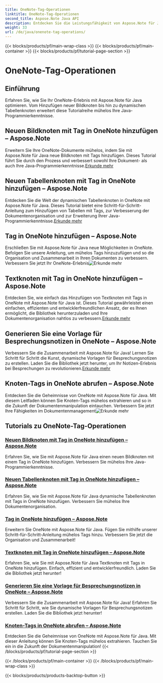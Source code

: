 ```yaml
---
title: OneNote-Tag-Operationen
linktitle: OneNote-Tag-Operationen
second_title: Aspose.Note Java API
description: Entdecken Sie die Leistungsfähigkeit von Aspose.Note für Java. Verbessern Sie Ihr OneNote-Erlebnis mit Schritt-für-Schritt-Anleitungen zu Tag-Vorgängen, dem Hinzufügen von Bildern, Tabellen, Textknoten und mehr.
weight: 33
url: /de/java/onenote-tag-operations/
---
```


{{< blocks/products/pf/main-wrap-class >}}
{{< blocks/products/pf/main-container >}}
{{< blocks/products/pf/tutorial-page-section >}}

# OneNote-Tag-Operationen

## Einführung

Erfahren Sie, wie Sie Ihr OneNote-Erlebnis mit Aspose.Note für Java optimieren. Vom Hinzufügen neuer Bildknoten bis hin zu dynamischen Tabellenknoten erweitert diese Tutorialreihe mühelos Ihre Java-Programmierkenntnisse.

## Neuen Bildknoten mit Tag in OneNote hinzufügen – Aspose.Note

 Erweitern Sie Ihre OneNote-Dokumente mühelos, indem Sie mit Aspose.Note für Java neue Bildknoten mit Tags hinzufügen. Dieses Tutorial führt Sie durch den Prozess und verbessert sowohl Ihre Dokument- als auch Ihre Java-Programmierkenntnisse.[Erkunde mehr](./add-new-image-node-with-tag/)

## Neuen Tabellenknoten mit Tag in OneNote hinzufügen – Aspose.Note

 Entdecken Sie die Welt der dynamischen Tabellenknoten in OneNote mit Aspose.Note für Java. Dieses Tutorial bietet eine Schritt-für-Schritt-Anleitung zum Hinzufügen von Tabellen mit Tags, zur Verbesserung der Dokumentenorganisation und zur Erweiterung Ihrer Java-Programmierkenntnisse.[Erkunde mehr](./add-new-table-node-with-tag/)

## Tag in OneNote hinzufügen – Aspose.Note

 Erschließen Sie mit Aspose.Note für Java neue Möglichkeiten in OneNote. Befolgen Sie unsere Anleitung, um mühelos Tags hinzuzufügen und so die Organisation und Zusammenarbeit in Ihren Dokumenten zu verbessern. Verbessern Sie jetzt Ihr OneNote-Erlebnis![Erkunde mehr](./add-tag/)

## Textknoten mit Tag in OneNote hinzufügen – Aspose.Note

 Entdecken Sie, wie einfach das Hinzufügen von Textknoten mit Tags in OneNote mit Aspose.Note für Java ist. Dieses Tutorial gewährleistet einen einfachen, effizienten und entwicklerfreundlichen Ansatz, der es Ihnen ermöglicht, die Bibliothek herunterzuladen und Ihre Dokumentenorganisation nahtlos zu verbessern.[Erkunde mehr](./add-text-node-with-tag/)

## Generieren Sie eine Vorlage für Besprechungsnotizen in OneNote – Aspose.Note

Verbessern Sie die Zusammenarbeit mit Aspose.Note für Java! Lernen Sie Schritt für Schritt die Kunst, dynamische Vorlagen für Besprechungsnotizen zu erstellen. Laden Sie die Bibliothek jetzt herunter, um Ihr Notizen-Erlebnis bei Besprechungen zu revolutionieren.[Erkunde mehr](./generate-template-for-meeting-notes/)

## Knoten-Tags in OneNote abrufen – Aspose.Note

 Entdecken Sie die Geheimnisse von OneNote mit Aspose.Note für Java. Mit diesem Leitfaden können Sie Knoten-Tags mühelos extrahieren und so in die Zukunft der Dokumentenmanipulation eintauchen. Verbessern Sie jetzt Ihre Fähigkeiten im Dokumentenmanagement![Erkunde mehr](./get-node-tags/)
## Tutorials zu OneNote-Tag-Operationen
### [Neuen Bildknoten mit Tag in OneNote hinzufügen – Aspose.Note](./add-new-image-node-with-tag/)
Erfahren Sie, wie Sie mit Aspose.Note für Java einen neuen Bildknoten mit einem Tag in OneNote hinzufügen. Verbessern Sie mühelos Ihre Java-Programmierkenntnisse.
### [Neuen Tabellenknoten mit Tag in OneNote hinzufügen – Aspose.Note](./add-new-table-node-with-tag/)
Erfahren Sie, wie Sie mit Aspose.Note für Java dynamische Tabellenknoten mit Tags in OneNote hinzufügen. Verbessern Sie mühelos Ihre Dokumentenorganisation.
### [Tag in OneNote hinzufügen – Aspose.Note](./add-tag/)
Erweitern Sie OneNote mit Aspose.Note für Java. Fügen Sie mithilfe unserer Schritt-für-Schritt-Anleitung mühelos Tags hinzu. Verbessern Sie jetzt die Organisation und Zusammenarbeit!
### [Textknoten mit Tag in OneNote hinzufügen – Aspose.Note](./add-text-node-with-tag/)
Erfahren Sie, wie Sie mit Aspose.Note für Java Textknoten mit Tags in OneNote hinzufügen. Einfach, effizient und entwicklerfreundlich. Laden Sie die Bibliothek jetzt herunter!
### [Generieren Sie eine Vorlage für Besprechungsnotizen in OneNote – Aspose.Note](./generate-template-for-meeting-notes/)
Verbessern Sie die Zusammenarbeit mit Aspose.Note für Java! Erfahren Sie Schritt für Schritt, wie Sie dynamische Vorlagen für Besprechungsnotizen erstellen. Laden Sie die Bibliothek jetzt herunter!
### [Knoten-Tags in OneNote abrufen – Aspose.Note](./get-node-tags/)
Entdecken Sie die Geheimnisse von OneNote mit Aspose.Note für Java. Mit dieser Anleitung können Sie Knoten-Tags mühelos extrahieren. Tauchen Sie ein in die Zukunft der Dokumentenmanipulation!
{{< /blocks/products/pf/tutorial-page-section >}}

{{< /blocks/products/pf/main-container >}}
{{< /blocks/products/pf/main-wrap-class >}}

{{< blocks/products/products-backtop-button >}}

